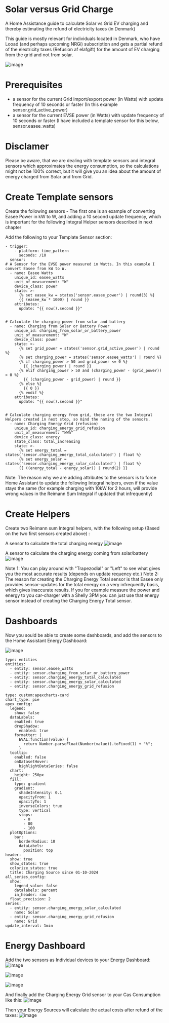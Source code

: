 # Solar versus Grid Charge
A Home Assistance guide to calculate Solar vs Grid EV charging and thereby estimating the refund of electricity taxes (in Denmark) 

This guide is mostly relevant for individuals located in Denmark, who have Looad (and perhaps upcoming NRGi) subscription and gets a partial refund of the elextricity taxes (Refusion af elafgift) for the amount of EV charging from the grid and not from solar.

![image](https://github.com/user-attachments/assets/d0482b7a-9780-4f34-ad2a-2d1825f84824)

# Prerequisites
- a sensor for the current Grid import/export power (in Watts) with update frequency of 10 seconds or faster (In this example sensor.grid_active_power)
- a sensor for the current EVSE power (in Watts) with update frequency of 10 seconds or faster (I have included a template sensor for this below, sensor.easee_watts)

# Disclamer
Please be aware, that we are dealing with template sensors and integral sensors which approximates the energy consumption, so the calculations might not be 100% correct, but it will give you an idea about the amount of energy charged from Solar and from Grid.

# Create Template sensors
Create the following sensors - The first one is an example of converting Easee Power in kW to W, and adding a 10 second update frequency, which is important for the following Integral Helper sensors described in next chapter

Add the following to your Template Sensor section:
```
- trigger:
    - platform: time_pattern
      seconds: /10
  sensor:      
# A Sensor for the EVSE power measured in Watts. In this example I convert Easee from kW to W.
  - name: Easee Watts
    unique_id: easee_watts
    unit_of_measurement: "W"
    device_class: power
    state: >-
      {% set easee_kw = states('sensor.easee_power') | round(3) %}
      {{ (easee_kw * 1000) | round }}
    attributes:
      update: "{{ now().second }}"
   

# Calculate the charging power from solar and battery
  - name: Charging from Solar or Battery Power
    unique_id: charging_from_solar_or_battery_power
    unit_of_measurement: "W"
    device_class: power
    state: >-
      {% set grid_power = states('sensor.grid_active_power') | round %}
      {% set charging_power = states('sensor.easee_watts') | round %}
      {% if charging_power > 50 and grid_power <= 0 %}
        {{ (charging_power) | round }}
      {% elif charging_power > 50 and (charging_power - (grid_power)) > 0 %}
        {{ (charging_power - grid_power) | round }}
      {% else %}
        {{ 0 }}
      {% endif %}
    attributes:
      update: "{{ now().second }}"


# Calculate charging energy from grid, these are the two Integral Helpers created in next step, so mind the naming of the sensors.
  - name: Charging Energy Grid (refusion)
    unique_id: charging_energy_grid_refusion
    unit_of_measurement: "kWh"
    device_class: energy
    state_class: total_increasing
    state: >-
      {% set energy_total = states('sensor.charging_energy_total_calculated') | float %}
      {% set energy_solar = states('sensor.charging_energy_solar_calculated') | float %}
      {{ ((energy_total - energy_solar)) | round(2) }} 
```

Note: The reason why we are adding attributes to the sensors is to force Home Assistant to update the following Integral helpers, even if the value stays the same (for example charging with 10kW for 2 hours, will provide wrong values in the Reimann Sum Integral if updated that infrequently)


# Create Helpers
Create two Reimann sum Integral helpers, with the following setup (Based on the two first sensors created above) :

A sensor to calculate the total charging energy
![image](https://github.com/user-attachments/assets/c36404b0-3409-48a2-ad52-61450744dfef)

A sensor to calculate the charging energy coming from solar/battery
![image](https://github.com/user-attachments/assets/0d4e577c-fba7-4b96-9ac7-b9ec28dc6b86)

Note 1: You can play around with "Trapezodial" or "Left" to see what gives you the most accurate results (depends on update requency etc.)
Note 2: The reason for creating the Charging Energy Total sensor is that Easee only provides sensor-updates for the total energy on a very infrequently basis, which gives inaccurate results. If you for example measure the power and energy to you car-charger with a Shelly 3PM you can just use that energy sensor instead of creating the Charging Energy Total sensor.

# Dashboards
Now you sould be able to create some dashboards, and add the sensors to the Home Assistant Energy Dashboard:

![image](https://github.com/user-attachments/assets/0518ece9-2dfd-42d9-ae8d-55ccfa5abf9f)

```
type: entities
entities:
  - entity: sensor.easee_watts
  - entity: sensor.charging_from_solar_or_battery_power
  - entity: sensor.charging_energy_total_calculated
  - entity: sensor.charging_energy_solar_calculated
  - entity: sensor.charging_energy_grid_refusion
```

```
type: custom:apexcharts-card
chart_type: pie
apex_config:
  legend:
    show: false
  dataLabels:
    enabled: true
    dropShadow:
      enabled: true
    formatter: |
      EVAL:function(value) {
        return Number.parseFloat(Number(value)).toFixed(1) + "%";
      }
  tooltip:
    enabled: false
    onDatasetHover:
      highlightDataSeries: false
  chart:
    height: 250px
  fill:
    type: gradient
    gradient:
      shadeIntensity: 0.1
      opacityFrom: 1
      opacityTo: 1
      inverseColors: true
      type: vertical
      stops:
        - 0
        - 80
        - 100
  plotOptions:
    bar:
      borderRadius: 10
      dataLabels:
        position: top
header:
  show: true
  show_states: true
  colorize_states: true
  title: Charging Source since 01-10-2024
all_series_config:
  show:
    legend_value: false
    datalabels: percent
    in_header: raw
  float_precision: 2
series:
  - entity: sensor.charging_energy_solar_calculated
    name: Solar
  - entity: sensor.charging_energy_grid_refusion
    name: Grid
update_interval: 1min
```

# Energy Dashboard
Add the two sensors as Individual devices to your Energy Dashboard:
![image](https://github.com/user-attachments/assets/4a838c3c-6a17-4da8-bc49-0af7c6dc5edb)

![image](https://github.com/user-attachments/assets/9201c413-48a1-4d30-9556-b9447e0d419f)

![image](https://github.com/user-attachments/assets/97d83337-6a7d-4734-a9d6-ab5dfab971d7)



And finally add the Charging Energy Grid sensor to your Cas Consumption like this:
![image](https://github.com/user-attachments/assets/4bdbd3d7-de3c-4cb9-a159-1030f470c179)

Then your Energy Sources will calculate the actual costs after refund of the taxes:
![image](https://github.com/user-attachments/assets/d95c3a01-3d2d-496d-a9db-781a44ecee09)







